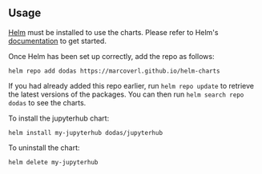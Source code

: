 ## Usage

[Helm](https://helm.sh) must be installed to use the charts.  Please refer to
Helm's [documentation](https://helm.sh/docs) to get started.

Once Helm has been set up correctly, add the repo as follows:

  `helm repo add dodas https://marcoverl.github.io/helm-charts`

If you had already added this repo earlier, run `helm repo update` to retrieve
the latest versions of the packages.  You can then run `helm search repo
dodas` to see the charts.

To install the jupyterhub chart:

    helm install my-jupyterhub dodas/jupyterhub

To uninstall the chart:

    helm delete my-jupyterhub
